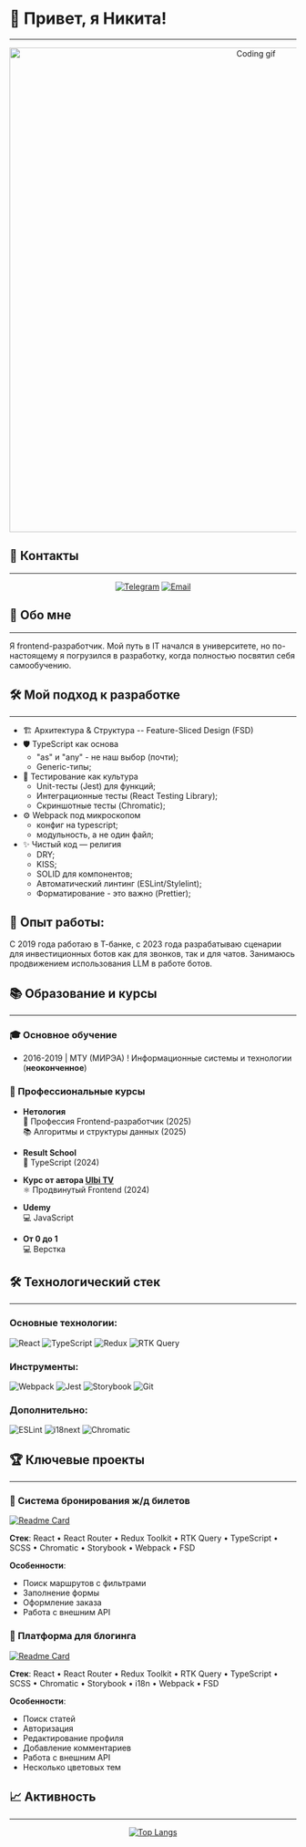 # 👋 Привет, я Никита!

---

<div align="center">
 <img  width="850" src="https://media.giphy.com/media/qgQUggAC3Pfv687qPC/giphy.gif" alt="Coding gif"/>
</div>

## 🤝 Контакты

---

<div align="center">

[![Telegram](https://img.shields.io/badge/-Telegram-26A5E4?logo=telegram&logoColor=white&style=for-the-badge)](https://t.me/fallenLuc)
[![Email](https://img.shields.io/badge/-Email-EA4335?logo=gmail&logoColor=white&style=for-the-badge)](mailto:fallen.luc.private@meridiansteam.com)

</div>

## 🚀 Обо мне

---

Я frontend-разработчик. Мой путь в IT начался в университете, но по-настоящему я погрузился в разработку, когда полностью посвятил себя самообучению.

## 🛠️ Мой подход к разработке

---

* 🏗️ Архитектура & Структура -- Feature-Sliced Design (FSD)
* 🛡️ TypeScript как основа
  * "as" и "any" - не наш выбор (почти); 
  * Generic-типы;
* 🧪 Тестирование как культура
  * Unit-тесты (Jest) для функций;
  * Интеграционные тесты (React Testing Library);
  * Скриншотные тесты (Chromatic);
* ⚙️ Webpack под микроскопом
  * конфиг на typescript;
  * модульность, а не один файл;
* ✨ Чистый код — религия
  - DRY;
  - KISS;
  - SOLID для компонентов;
  - Автоматический линтинг (ESLint/Stylelint);
  - Форматирование - это важно (Prettier);

## 💼 Опыт работы:
С 2019 года работаю в Т-банке, c 2023 года разрабатываю сценарии для инвестиционных ботов как для звонков, так и для чатов. Занимаюсь продвижением использования LLM в работе ботов.

## 📚 Образование и курсы

---

### 🎓 Основное обучение
+ 2016-2019 | МТУ (МИРЭА) ! Информационные системы и технологии (**неоконченное**)

### 🏅 Профессиональные курсы
- **Нетология**  
  🎯 Профессия Frontend-разработчик (2025)  
  📚 Алгоритмы и структуры данных (2025)

- **Result School**  
  🔷 TypeScript (2024)

- **Курс от автора [Ulbi TV](https://www.youtube.com/@UlbiTV/videos)**  
  ⚛️ Продвинутый Frontend (2024)

- **Udemy**  
  💻 JavaScript
- **От 0 до 1**  
  💻 Верстка


## 🛠️ Технологический стек

---

### Основные технологии:
![React](https://img.shields.io/badge/-React-61DAFB?logo=react&logoColor=white)
![TypeScript](https://img.shields.io/badge/-TypeScript-3178C6?logo=typescript&logoColor=white)
![Redux](https://img.shields.io/badge/-Redux-764ABC?logo=redux&logoColor=white)
![RTK Query](https://img.shields.io/badge/-RTK_Query-764ABC?logo=redux&logoColor=white)

### Инструменты:
![Webpack](https://img.shields.io/badge/-Webpack-8DD6F9?logo=webpack&logoColor=black)
![Jest](https://img.shields.io/badge/-Jest-C21325?logo=jest&logoColor=white)
![Storybook](https://img.shields.io/badge/-Storybook-FF4785?logo=storybook&logoColor=white)
![Git](https://img.shields.io/badge/-Git-F05032?logo=git&logoColor=white)

### Дополнительно:
![ESLint](https://img.shields.io/badge/-ESLint-4B32C3?logo=eslint&logoColor=white)
![i18next](https://img.shields.io/badge/-i18next-26A69A?logo=i18next&logoColor=white)
![Chromatic](https://img.shields.io/badge/-Chromatic-F24E1E?logo=chromatic&logoColor=white)

## 🏆 Ключевые проекты

---

### 🚂 Система бронирования ж/д билетов
[![Readme Card](https://github-readme-stats.vercel.app/api/pin?username=FallenLuc&repo=RailwayTicketBookingSystem)](https://github.com/FallenLuc/RailwayTicketBookingSystem)

**Стек**: React • React Router • Redux Toolkit • RTK Query • TypeScript • SCSS • Chromatic • Storybook • Webpack • FSD

**Особенности**:
- Поиск маршрутов с фильтрами
- Заполнение формы
- Оформление заказа
- Работа с внешним API

### 📝 Платформа для блогинга
[![Readme Card](https://github-readme-stats.vercel.app/api/pin?username=FallenLuc&repo=Advanced-Frontend-Project)](https://github.com/FallenLuc/Advanced-Frontend-Project)

**Стек**: React • React Router • Redux Toolkit • RTK Query • TypeScript • SCSS • Chromatic • Storybook • i18n • Webpack • FSD

**Особенности**:
- Поиск статей
- Авторизация
- Редактирование профиля
- Добавление комментариев
- Работа с внешним API
- Несколько цветовых тем

## 📈 Активность

---
<div align="center">

[![Top Langs](https://github-readme-stats.vercel.app/api/top-langs/?username=FallenLuc&layout=normal)](https://github.com/FallenLuc)

</div>
